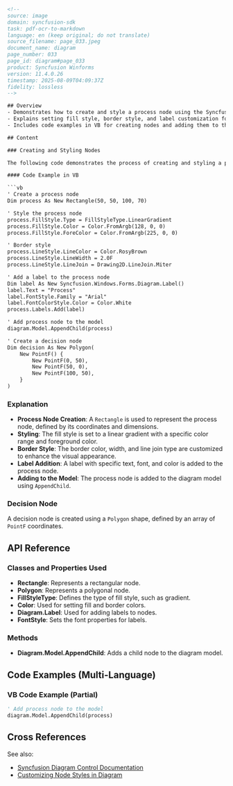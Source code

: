 ```html
<!-- 
source: image
domain: syncfusion-sdk
task: pdf-ocr-to-markdown
language: en (keep original; do not translate)
source_filename: page_033.jpeg
document_name: diagram
page_number: 033
page_id: diagram#page_033
product: Syncfusion Winforms
version: 11.4.0.26
timestamp: 2025-08-09T04:09:37Z
fidelity: lossless
-->

## Overview
- Demonstrates how to create and style a process node using the Syncfusion Windows Forms Diagram control.
- Explains setting fill style, border style, and label customization for process and decision nodes.
- Includes code examples in VB for creating nodes and adding them to the diagram model.

## Content

### Creating and Styling Nodes

The following code demonstrates the process of creating and styling a process node in a Windows Forms Diagram.

#### Code Example in VB

```vb
' Create a process node
Dim process As New Rectangle(50, 50, 100, 70)

' Style the process node
process.FillStyle.Type = FillStyleType.LinearGradient
process.FillStyle.Color = Color.FromArgb(128, 0, 0)
process.FillStyle.ForeColor = Color.FromArgb(225, 0, 0)

' Border style
process.LineStyle.LineColor = Color.RosyBrown
process.LineStyle.LineWidth = 2.0F
process.LineStyle.LineJoin = Drawing2D.LineJoin.Miter

' Add a label to the process node
Dim label As New Syncfusion.Windows.Forms.Diagram.Label()
label.Text = "Process"
label.FontStyle.Family = "Arial"
label.FontColorStyle.Color = Color.White
process.Labels.Add(label)

' Add process node to the model
diagram.Model.AppendChild(process)

' Create a decision node
Dim decision As New Polygon(
    New PointF() {
        New PointF(0, 50),
        New PointF(50, 0),
        New PointF(100, 50),
    }
)
```

### Explanation
- **Process Node Creation**: A `Rectangle` is used to represent the process node, defined by its coordinates and dimensions.
- **Styling**: The fill style is set to a linear gradient with a specific color range and foreground color.
- **Border Style**: The border color, width, and line join type are customized to enhance the visual appearance.
- **Label Addition**: A label with specific text, font, and color is added to the process node.
- **Adding to the Model**: The process node is added to the diagram model using `AppendChild`.

### Decision Node
A decision node is created using a `Polygon` shape, defined by an array of `PointF` coordinates.

## API Reference

### Classes and Properties Used
- **Rectangle**: Represents a rectangular node.
- **Polygon**: Represents a polygonal node.
- **FillStyleType**: Defines the type of fill style, such as gradient.
- **Color**: Used for setting fill and border colors.
- **Diagram.Label**: Used for adding labels to nodes.
- **FontStyle**: Sets the font properties for labels.

### Methods
- **Diagram.Model.AppendChild**: Adds a child node to the diagram model.

## Code Examples (Multi-Language)

### VB Code Example (Partial)
```vb
' Add process node to the model
diagram.Model.AppendChild(process)
```

## Cross References
See also:
- [Syncfusion Diagram Control Documentation](https://help.syncfusion.com/windowsforms/diagram/getting-started)
- [Customizing Node Styles in Diagram](https://help.syncfusion.com/windowsforms/diagram/elements/node-style)

<!-- tags: [Syncfusion Winforms, Diagram Control, Node Styling, VB, Version 11.4.0.26] keywords: [Syncfusion, Windows Forms, Diagram, Node, Styling, Process, Decision, Label, FillStyle, BorderStyle, Polygon] -->
```
